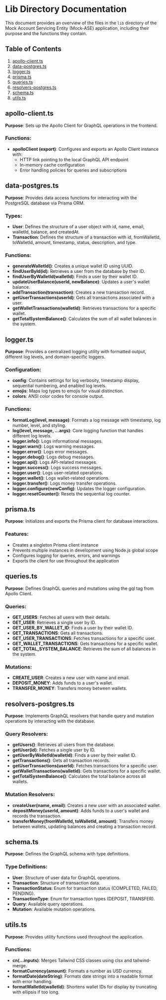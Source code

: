 # Lib Directory Documentation

This document provides an overview of the files in the `lib` directory of the Mock Account Servicing Entity (Mock-ASE) application, including their purpose and the functions they contain.

## Table of Contents

1. [apollo-client.ts](#apollo-clientts)
2. [data-postgres.ts](#data-postgrests)
3. [logger.ts](#loggerts)
4. [prisma.ts](#prismats)
5. [queries.ts](#queriests)
6. [resolvers-postgres.ts](#resolvers-postgrests)
7. [schema.ts](#schemats)
8. [utils.ts](#utilsts)

## apollo-client.ts

**Purpose**: Sets up the Apollo Client for GraphQL operations in the frontend.

### Functions:

- **apolloClient (export)**: Configures and exports an Apollo Client instance with:
  - HTTP link pointing to the local GraphQL API endpoint
  - In-memory cache configuration
  - Error handling policies for queries and subscriptions

## data-postgres.ts

**Purpose**: Provides data access functions for interacting with the PostgreSQL database via Prisma ORM.

### Types:

- **User**: Defines the structure of a user object with id, name, email, walletId, balance, and createdAt.
- **Transaction**: Defines the structure of a transaction with id, fromWalletId, toWalletId, amount, timestamp, status, description, and type.

### Functions:

- **generateWalletId()**: Creates a unique wallet ID using UUID.
- **findUserById(id)**: Retrieves a user from the database by their ID.
- **findUserByWalletId(walletId)**: Finds a user by their wallet ID.
- **updateUserBalance(userId, newBalance)**: Updates a user's wallet balance.
- **addTransaction(transaction)**: Creates a new transaction record.
- **getUserTransactions(userId)**: Gets all transactions associated with a user.
- **getWalletTransactions(walletId)**: Retrieves transactions for a specific wallet.
- **getTotalSystemBalance()**: Calculates the sum of all wallet balances in the system.

## logger.ts

**Purpose**: Provides a centralized logging utility with formatted output, different log levels, and domain-specific loggers.

### Configuration:

- **config**: Contains settings for log verbosity, timestamp display, sequential numbering, and enabled log levels.
- **emojis**: Maps log types to emojis for visual distinction.
- **colors**: ANSI color codes for console output.

### Functions:

- **formatLog(level, message)**: Formats a log message with timestamp, log number, level, and styling.
- **log(level, message, ...args)**: Core logging function that handles different log levels.
- **logger.info()**: Logs informational messages.
- **logger.warn()**: Logs warning messages.
- **logger.error()**: Logs error messages.
- **logger.debug()**: Logs debug messages.
- **logger.api()**: Logs API-related messages.
- **logger.success()**: Logs success messages.
- **logger.user()**: Logs user-related operations.
- **logger.wallet()**: Logs wallet-related operations.
- **logger.transfer()**: Logs money transfer operations.
- **logger.configure(newConfig)**: Updates the logger configuration.
- **logger.resetCounter()**: Resets the sequential log counter.

## prisma.ts

**Purpose**: Initializes and exports the Prisma client for database interactions.

### Features:

- Creates a singleton Prisma client instance
- Prevents multiple instances in development using Node.js global scope
- Configures logging for queries, errors, and warnings
- Exports the client for use throughout the application

## queries.ts

**Purpose**: Defines GraphQL queries and mutations using the gql tag from Apollo Client.

### Queries:

- **GET_USERS**: Fetches all users with their details.
- **GET_USER**: Retrieves a single user by ID.
- **GET_USER_BY_WALLET_ID**: Finds a user by their wallet ID.
- **GET_TRANSACTIONS**: Gets all transactions.
- **GET_USER_TRANSACTIONS**: Fetches transactions for a specific user.
- **GET_WALLET_TRANSACTIONS**: Gets transactions for a specific wallet.
- **GET_TOTAL_SYSTEM_BALANCE**: Retrieves the sum of all balances in the system.

### Mutations:

- **CREATE_USER**: Creates a new user with name and email.
- **DEPOSIT_MONEY**: Adds funds to a user's wallet.
- **TRANSFER_MONEY**: Transfers money between wallets.

## resolvers-postgres.ts

**Purpose**: Implements GraphQL resolvers that handle query and mutation operations by interacting with the database.

### Query Resolvers:

- **getUsers()**: Retrieves all users from the database.
- **getUser(id)**: Fetches a single user by ID.
- **getUserByWalletId(walletId)**: Finds a user by their wallet ID.
- **getTransactions()**: Gets all transaction records.
- **getUserTransactions(userId)**: Fetches transactions for a specific user.
- **getWalletTransactions(walletId)**: Gets transactions for a specific wallet.
- **getTotalSystemBalance()**: Calculates the total balance across all wallets.

### Mutation Resolvers:

- **createUser(name, email)**: Creates a new user with an associated wallet.
- **depositMoney(userId, amount)**: Adds funds to a user's wallet and records the transaction.
- **transferMoney(fromWalletId, toWalletId, amount)**: Transfers money between wallets, updating balances and creating a transaction record.

## schema.ts

**Purpose**: Defines the GraphQL schema with type definitions.

### Type Definitions:

- **User**: Structure of user data for GraphQL operations.
- **Transaction**: Structure of transaction data.
- **TransactionStatus**: Enum for transaction status (COMPLETED, FAILED, PENDING).
- **TransactionType**: Enum for transaction types (DEPOSIT, TRANSFER).
- **Query**: Available query operations.
- **Mutation**: Available mutation operations.

## utils.ts

**Purpose**: Provides utility functions used throughout the application.

### Functions:

- **cn(...inputs)**: Merges Tailwind CSS classes using clsx and tailwind-merge.
- **formatCurrency(amount)**: Formats a number as USD currency.
- **formatDate(dateString)**: Formats date strings into a readable format with error handling.
- **formatWalletId(walletId)**: Shortens wallet IDs for display by truncating with ellipsis if too long.

